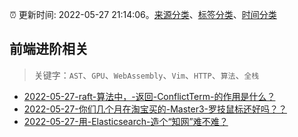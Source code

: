 :alarm_clock: 更新时间: 2022-05-27 21:14:06。[来源分类](../README.md)、[标签分类](../TAGS.md)、[时间分类](../TIMELINE.md)

## 前端进阶相关


> 关键字：`AST`、`GPU`、`WebAssembly`、`Vim`、`HTTP`、`算法`、`全栈`



- [2022-05-27-raft-算法中，-返回-ConflictTerm-的作用是什么？](https://www.v2ex.com/t/855757) 
- [2022-05-27-你们几个月在淘宝买的-Master3-罗技鼠标还好吗？？](https://www.v2ex.com/t/855754) 
- [2022-05-27-用-Elasticsearch-造个“知网”难不难？](https://toutiao.io/k/er1lafw) 